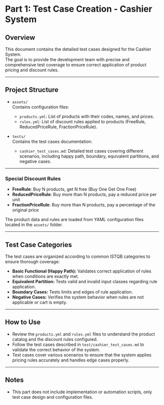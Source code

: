 # Part 1: Test Case Creation - Cashier System

## Overview

This document contains the detailed test cases designed for the Cashier System.  
The goal is to provide the development team with precise and comprehensive test coverage to ensure correct application of product pricing and discount rules.

---

## Project Structure

- `assets/`  
  Contains configuration files:  
  - `products.yml`: List of products with their codes, names, and prices.  
  - `rules.yml`: List of discount rules applied to products (FreeRule, ReducedPriceRule, FractionPriceRule).

- `tests/`  
  Contains the test cases documentation:  
  - `cashier_test_cases.md`: Detailed test cases covering different scenarios, including happy path, boundary, equivalent partitions, and negative cases.

---

### Special Discount Rules

- **FreeRule**: Buy N products, get N free (Buy One Get One Free)
- **ReducedPriceRule**: Buy more than N products, pay a reduced price per unit
- **FractionPriceRule**: Buy more than N products, pay a percentage of the original price

The product data and rules are loaded from YAML configuration files located in the `assets/` folder.

---

## Test Case Categories

The test cases are organized according to common ISTQB categories to ensure thorough coverage:

- **Basic Functional (Happy Path):** Validates correct application of rules when conditions are exactly met.  
- **Equivalent Partition:** Tests valid and invalid input classes regarding rule application.  
- **Boundary Cases:** Tests limits and edges of rule application.  
- **Negative Cases:** Verifies the system behavior when rules are not applicable or cart is empty.

---

## How to Use

- Review the `products.yml` and `rules.yml` files to understand the product catalog and the discount rules configured.  
- Follow the test cases described in `test/cashier_test_cases.md` to validate the correct behavior of the system.  
- Test cases cover various scenarios to ensure that the system applies pricing rules accurately and handles edge cases properly.

---

## Notes

- This part does not include implementation or automation scripts, only test case design and configuration files.  